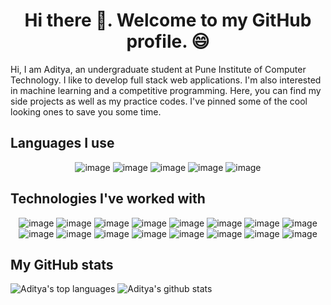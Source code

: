 <div align="center">
  <h1>Hi there 👋. Welcome to my GitHub profile. 😄 </h1>
</div>

Hi, I am Aditya, an undergraduate student at Pune Institute of Computer Technology. I like to develop full stack web applications. I'm also interested in machine learning and a competitive programming. Here, you can find my side projects as well as my practice codes. I've pinned some of the cool looking ones to save you some time.

## Languages I use

<div align="center">

![image](https://img.shields.io/badge/C%2B%2B-00599C?style=for-the-badge&logo=c%2B%2B&logoColor=white) ![image](https://img.shields.io/badge/Java-ED8B00?style=for-the-badge&logo=java&logoColor=white) ![image](https://img.shields.io/badge/HTML5-E34F26?style=for-the-badge&logo=html5&logoColor=white) ![image](https://img.shields.io/badge/CSS3-1572B6?style=for-the-badge&logo=css3&logoColor=white) ![image](https://img.shields.io/badge/JavaScript-323330?style=for-the-badge&logo=javascript&logoColor=F7DF1E)
  
</div>

## Technologies I've worked with


<div align="center">

![image](https://img.shields.io/badge/React-20232A?style=for-the-badge&logo=react&logoColor=61DAFB) ![image](https://img.shields.io/badge/Bootstrap-563D7C?style=for-the-badge&logo=bootstrap&logoColor=white) ![image](https://img.shields.io/badge/MySQL-00000F?style=for-the-badge&logo=mysql&logoColor=white) ![image](https://img.shields.io/badge/React_Router-CA4245?style=for-the-badge&logo=react-router&logoColor=white) ![image](https://img.shields.io/badge/Express.js-000000?style=for-the-badge&logo=express&logoColor=white) ![image](https://img.shields.io/badge/Material--UI-0081CB?style=for-the-badge&logo=material-ui&logoColor=white) ![image](https://img.shields.io/badge/Redux-593D88?style=for-the-badge&logo=redux&logoColor=white) ![image](https://img.shields.io/badge/GraphQl-E10098?style=for-the-badge&logo=graphql&logoColor=white) ![image](https://img.shields.io/badge/MongoDB-4EA94B?style=for-the-badge&logo=mongodb&logoColor=white) ![image](https://img.shields.io/badge/Git-F05032?style=for-the-badge&logo=git&logoColor=white) ![image](https://img.shields.io/badge/ChartJS-FF6384?style=for-the-badge&logo=chart-dot-js&logoColor=white) ![image](https://img.shields.io/badge/Heroku-430098?style=for-the-badge&logo=heroku&logoColor=white) ![image](https://img.shields.io/badge/Netlify-00C7B7?style=for-the-badge&logo=netlify&logoColor=white) ![image](https://img.shields.io/badge/Gatsby-663399?style=for-the-badge&logo=gatsby&logoColor=white)  ![image](https://img.shields.io/badge/Chakra--UI-319795?style=for-the-badge&logo=chakra-ui&logoColor=white) ![image](https://img.shields.io/badge/strapi-2e7eea?style=for-the-badge&logo=strapi&logoColor=white) 
  
</div>

## My GitHub stats

![Aditya's top languages](https://github-readme-stats.vercel.app/api/top-langs/?username=adz-313&theme=midnight-purple&layout=compact) ![Aditya's github stats](https://github-readme-stats.vercel.app/api?username=adz-313&theme=midnight-purple&show_icons=true&hide=prs,issues&line_height=30) 





